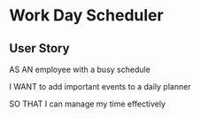 # Work Day Scheduler 

## User Story
AS AN employee with a busy schedule

I WANT to add important events to a daily planner

SO THAT I can manage my time effectively
